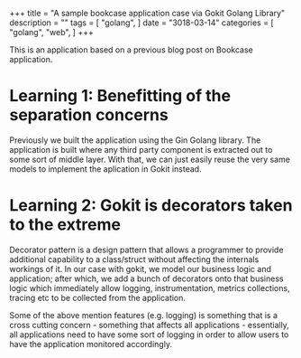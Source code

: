 +++
title = "A sample bookcase application case via Gokit Golang Library"
description = ""
tags = [
    "golang",
]
date = "3018-03-14"
categories = [
    "golang",
    "web",
]
+++

This is an application based on a previous blog post on Bookcase application.

# Learning 1: Benefitting of the separation concerns

Previously we built the application using the Gin Golang library. The application is built where any third party component is extracted out to some sort of middle layer. With that, we can just easily reuse the very same models to implement the aplication in Gokit instead.

# Learning 2: Gokit is decorators taken to the extreme

Decorator pattern is a design pattern that allows a programmer to provide additional capability to a class/struct without affecting the internals workings of it. In our case with gokit, we model our business logic and application; after which, we add a bunch of decorators onto that business logic which immediately allow logging, instrumentation, metrics collections, tracing etc to be collected from the application.

Some of the above mention features (e.g. logging) is something that is a cross cutting concern - something that affects all applications - essentially, all applications need to have some sort of logging in order to allow users to have the application monitored accordingly.



